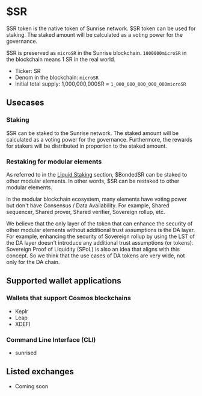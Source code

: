 # $SR

$SR token is the native token of Sunrise network. $SR token can be used for staking. The staked amount will be calculated as a voting power for the governance.

$SR is preserved as `microSR` in the Sunrise blockchain. `1000000microSR` in the blockchain means 1 SR in the real world.

* Ticker: SR
* Denom in the blockchain: `microSR`
* Initial total supply: 1,000,000,000SR = `1_000_000_000_000_000microSR`

## Usecases

### Staking

$SR can be staked to the Sunrise network. The staked amount will be calculated as a voting power for the governance. Furthermore, the rewards for stakers will be distributed in proportion to the staked amount.

### Restaking for modular elements

As referred to in the [Liquid Staking](../sunrise/liquid-staking.md) section, $BondedSR can be staked to other modular elements. In other words, $SR can be restaked to other modular elements.

In the modular blockchain ecosystem, many elements have voting power but don't have Consensus / Data Availability. For example, Shared sequencer, Shared prover, Shared verifier, Sovereign rollup, etc.

We believe that the only layer of the token that can enhance the security of other modular elements without additional trust assumptions is the DA layer. For example, enhancing the security of Sovereign rollup by using the LST of the DA layer doesn't introduce any additional trust assumptions (or tokens). Sovereign Proof of Liquidity (SPoL) is also an idea that aligns with this concept. So we think that the use cases of DA tokens are very wide, not only for the DA chain.

## Supported wallet applications

### Wallets that support Cosmos blockchains

* Keplr
* Leap
* XDEFI

### Command Line Interface (CLI)

* sunrised

## Listed exchanges

* Coming soon
